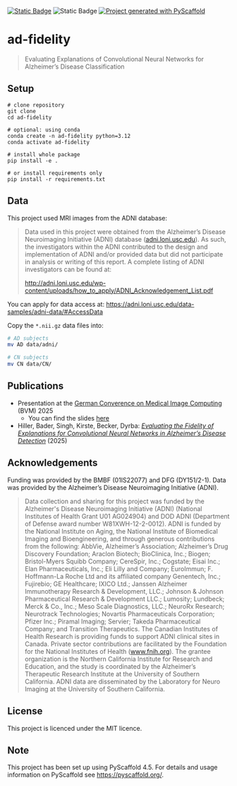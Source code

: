 <!-- These are examples of badges you might want to add to your README:
     please update the URLs accordingly

[![Built Status](https://api.cirrus-ci.com/github/<USER>/ad-fidelity.svg?branch=main)](https://cirrus-ci.com/github/<USER>/ad-fidelity)
[![ReadTheDocs](https://readthedocs.org/projects/ad-fidelity/badge/?version=latest)](https://ad-fidelity.readthedocs.io/en/stable/)
[![Coveralls](https://img.shields.io/coveralls/github/<USER>/ad-fidelity/main.svg)](https://coveralls.io/r/<USER>/ad-fidelity)
[![PyPI-Server](https://img.shields.io/pypi/v/ad-fidelity.svg)](https://pypi.org/project/ad-fidelity/)
[![Conda-Forge](https://img.shields.io/conda/vn/conda-forge/ad-fidelity.svg)](https://anaconda.org/conda-forge/ad-fidelity)
[![Monthly Downloads](https://pepy.tech/badge/ad-fidelity/month)](https://pepy.tech/project/ad-fidelity)
[![Twitter](https://img.shields.io/twitter/url/http/shields.io.svg?style=social&label=Twitter)](https://twitter.com/ad-fidelity)
-->

[![Static Badge](https://img.shields.io/badge/doi-10%2Fn87w-blue?style=flat&logo=doi)](https://doi.org/10.1007/978-3-658-47422-5_18)
![Static Badge](https://img.shields.io/badge/Python-3.12-blue?style=flat&logo=python)
[![Project generated with PyScaffold](https://img.shields.io/badge/-PyScaffold-005CA0?logo=pyscaffold)](https://pyscaffold.org/)

# ad-fidelity

> Evaluating Explanations of Convolutional Neural Networks for Alzheimer’s Disease Classification

## Setup


```shell
# clone repository
git clone
cd ad-fidelity

# optional: using conda
conda create -n ad-fidelity python=3.12
conda activate ad-fidelity

# install whole package
pip install -e .

# or install requirements only
pip install -r requirements.txt
```

## Data

This project used MRI images from the ADNI database:

> Data used in this project were obtained from the Alzheimer’s Disease Neuroimaging Initiative (ADNI) database ([adni.loni.usc.edu](adni.loni.usc.edu)).
As such, the investigators within the ADNI contributed to the design and implementation of ADNI and/or provided data but did not participate in analysis or writing of this report.  A complete listing of ADNI investigators can be found at:
>
> http://adni.loni.usc.edu/wp-content/uploads/how_to_apply/ADNI_Acknowledgement_List.pdf

You can apply for data access at:
https://adni.loni.usc.edu/data-samples/adni-data/#AccessData

Copy the `*.nii.gz` data files into:

```sh
# AD subjects
mv AD data/adni/

# CN subjects
mv CN data/CN/
```

## Publications

- Presentation at the [German Converence on Medical Image Computing](https://www.bvm-conf.org/) (BVM) 2025 
     - You can find the slides [here](docs/presentations/2025-03-09_bvm/2025-bvm.pdf)
- Hiller, Bader, Singh, Kirste, Becker, Dyrba: [*Evaluating the Fidelity of Explanations for Convolutional Neural Networks in Alzheimer’s Disease Detection*](https://doi.org/10.1007/978-3-658-47422-5_18) (2025)

## Acknowledgements

Funding was provided by the BMBF (01IS22077) and DFG (DY151/2-1). Data was provided by the Alzheimer’s Disease Neuroimaging Initiative (ADNI).

<!--
acknowledge ADNI according to their data use agreement:
https://adni.loni.usc.edu/wp-content/themes/adni_2023/documents/ADNI_Data_Use_Agreement.pdf
-->

> Data collection and sharing for this project was funded by the Alzheimer's Disease Neuroimaging Initiative (ADNI) (National Institutes of Health Grant U01 AG024904) and DOD ADNI (Department of Defense award number W81XWH-12-2-0012).
> ADNI is funded by the National Institute on Aging, the National Institute of Biomedical Imaging and Bioengineering, and through generous contributions from the following:
> AbbVie, Alzheimer’s Association; Alzheimer’s Drug Discovery Foundation; Araclon Biotech; BioClinica, Inc.; Biogen; Bristol-Myers Squibb Company; CereSpir, Inc.; Cogstate; Eisai Inc.; Elan Pharmaceuticals, Inc.; Eli Lilly and Company; EuroImmun; F. Hoffmann-La Roche Ltd and its affiliated company Genentech, Inc.; Fujirebio; GE Healthcare; IXICO Ltd.; Janssen Alzheimer Immunotherapy Research & Development, LLC.; Johnson & Johnson Pharmaceutical Research & Development LLC.; Lumosity; Lundbeck; Merck & Co., Inc.; Meso Scale Diagnostics, LLC.; NeuroRx Research; Neurotrack Technologies; Novartis Pharmaceuticals Corporation; Pfizer Inc.; Piramal Imaging; Servier; Takeda Pharmaceutical Company; and Transition Therapeutics.
> The Canadian Institutes of Health Research is providing funds to support ADNI clinical sites in Canada.
> Private sector contributions are facilitated by the Foundation for the National Institutes of Health (www.fnih.org).
> The grantee organization is the Northern California Institute for Research and Education, and the study is coordinated by the Alzheimer’s Therapeutic Research Institute at the University of Southern California.
> ADNI data are disseminated by the Laboratory for Neuro Imaging at the University of Southern California.

## License

This project is licenced under the MIT licence.

<!-- pyscaffold-notes -->

## Note

This project has been set up using PyScaffold 4.5. For details and usage
information on PyScaffold see https://pyscaffold.org/.